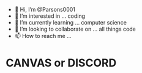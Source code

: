 - 👋 Hi, I’m @Parsons0001
- 👀 I’m interested in ... coding
- 🌱 I’m currently learning ... computer science
- 💞️ I’m looking to collaborate on ... all things code
- 📫 How to reach me ... 
# CANVAS or DISCORD 


